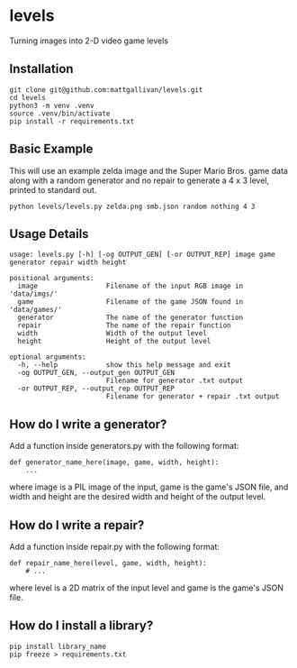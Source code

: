 # levels
Turning images into 2-D video game levels

## Installation
```
git clone git@github.com:mattgallivan/levels.git
cd levels
python3 -m venv .venv
source .venv/bin/activate
pip install -r requirements.txt
```

## Basic Example
This will use an example zelda image and the Super Mario Bros. game data along with
a random generator and no repair to generate a 4 x 3 level, printed to standard out.
```
python levels/levels.py zelda.png smb.json random nothing 4 3
```

## Usage Details
```
usage: levels.py [-h] [-og OUTPUT_GEN] [-or OUTPUT_REP] image game generator repair width height

positional arguments:
  image                 Filename of the input RGB image in 'data/imgs/'
  game                  Filename of the game JSON found in 'data/games/'
  generator             The name of the generator function
  repair                The name of the repair function
  width                 Width of the output level
  height                Height of the output level

optional arguments:
  -h, --help            show this help message and exit
  -og OUTPUT_GEN, --output_gen OUTPUT_GEN
                        Filename for generator .txt output
  -or OUTPUT_REP, --output_rep OUTPUT_REP
                        Filename for generator + repair .txt output
```

## How do I write a generator?

Add a function inside generators.py with the following format:

```
def generator_name_here(image, game, width, height):
    ...
```

where image is a PIL image of the input, game is the game's JSON file, and width and height
are the desired width and height of the output level.

## How do I write a repair?

Add a function inside repair.py with the following format:

```
def repair_name_here(level, game, width, height):
    # ...
```

where level is a 2D matrix of the input level and game is the game's JSON file.

## How do I install a library?

```
pip install library_name
pip freeze > requirements.txt
```